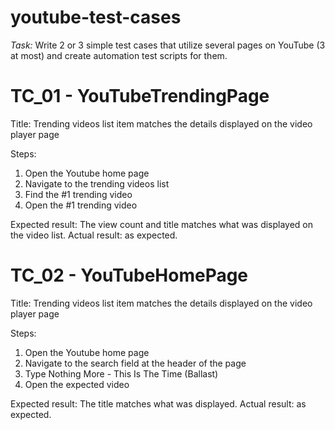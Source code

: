 # youtube-test-cases
_Task:_
Write 2 or 3 simple test cases that utilize several pages on YouTube (3 at most) and create automation test scripts for them.


# TC_01 - YouTubeTrendingPage
Title: Trending videos list item matches the details displayed on the video player page

Steps:
  1. Open the Youtube home page
  2. Navigate to the trending videos list
  3. Find the #1 trending video
  4. Open the #1 trending video

 Expected result: The view count and title matches what was displayed on the video list.
 Actual result: as expected.
 
# TC_02 - YouTubeHomePage
Title: Trending videos list item matches the details displayed on the video player page

Steps:
  1. Open the Youtube home page
  2. Navigate to the search field at the header of the page
  3. Type Nothing More - This Is The Time (Ballast)
  4. Open the expected video

 Expected result: The title matches what was displayed.
 Actual result: as expected.
